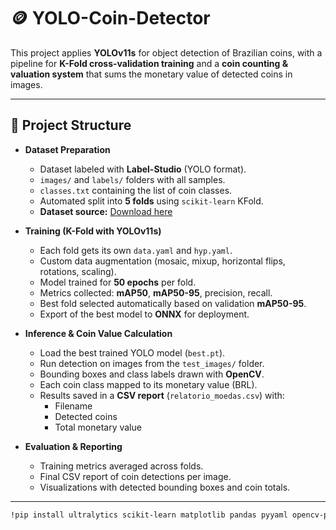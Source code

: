 # 🪙 YOLO-Coin-Detector

This project applies **YOLOv11s** for object detection of Brazilian coins, with a pipeline for **K-Fold cross-validation training** and a **coin counting & valuation system** that sums the monetary value of detected coins in images.

---

## 📂 Project Structure

- **Dataset Preparation**
  - Dataset labeled with **Label-Studio** (YOLO format).  
  - `images/` and `labels/` folders with all samples.  
  - `classes.txt` containing the list of coin classes.  
  - Automated split into **5 folds** using `scikit-learn` KFold.  
  - **Dataset source:** [Download here](https://drive.google.com/file/d/1LbcCQmxfR5IaBjUuQdXB7rPJCJIrE7_l/view?usp=sharing)  

- **Training (K-Fold with YOLOv11s)**
  - Each fold gets its own `data.yaml` and `hyp.yaml`.  
  - Custom data augmentation (mosaic, mixup, horizontal flips, rotations, scaling).  
  - Model trained for **50 epochs** per fold.  
  - Metrics collected: **mAP50**, **mAP50-95**, precision, recall.  
  - Best fold selected automatically based on validation **mAP50-95**.  
  - Export of the best model to **ONNX** for deployment.  

- **Inference & Coin Value Calculation**
  - Load the best trained YOLO model (`best.pt`).  
  - Run detection on images from the `test_images/` folder.  
  - Bounding boxes and class labels drawn with **OpenCV**.  
  - Each coin class mapped to its monetary value (BRL).  
  - Results saved in a **CSV report** (`relatorio_moedas.csv`) with:
    - Filename  
    - Detected coins  
    - Total monetary value  

- **Evaluation & Reporting**
  - Training metrics averaged across folds.  
  - Final CSV report of coin detections per image.  
  - Visualizations with detected bounding boxes and coin totals.  

---
```bash
!pip install ultralytics scikit-learn matplotlib pandas pyyaml opencv-python
